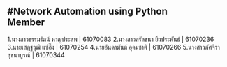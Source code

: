 #Network Automation using Python<br>
Member
----------
1.นางสาวธรรมรัตน์ หาญประสพ | 61070083
2.นางสาวสรัลชนา ยิ้วประพันธ์ | 61070236
3.นายเสฎฐวุฒิ แซ่อึ๊ง | 61070254
4.นายอันดามันต์ อุดมชาติ | 61070266
5.นางสาวภัศจิรา สุขนาบูรณ์ | 61070344
